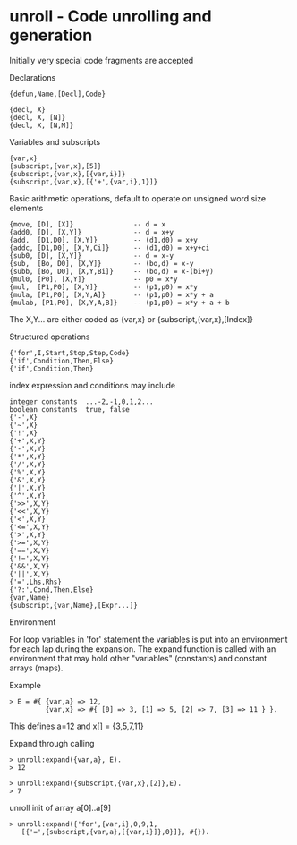 # unroll - Code unrolling and generation

Initially very special code fragments are accepted

Declarations

    {defun,Name,[Decl],Code}

    {decl, X}
    {decl, X, [N]}
    {decl, X, [N,M]}

Variables and subscripts

    {var,x}
    {subscript,{var,x},[5]}
    {subscript,{var,x},[{var,i}]}
    {subscript,{var,x},[{'+',{var,i},1}]}
    
Basic arithmetic operations, default to operate on unsigned word size elements

    {move, [D], [X]}               -- d = x
    {add0, [D], [X,Y]}             -- d = x+y
    {add,  [D1,D0], [X,Y]}         -- (d1,d0) = x+y
    {addc, [D1,D0], [X,Y,Ci]}      -- (d1,d0) = x+y+ci
    {sub0, [D], [X,Y]}             -- d = x-y
    {sub,  [Bo, D0], [X,Y]}        -- (bo,d) = x-y
    {subb, [Bo, D0], [X,Y,Bi]}     -- (bo,d) = x-(bi+y)
    {mul0, [P0], [X,Y]}            -- p0 = x*y
    {mul,  [P1,P0], [X,Y]}         -- (p1,p0) = x*y
    {mula, [P1,P0], [X,Y,A]}       -- (p1,p0) = x*y + a
    {mulab, [P1,P0], [X,Y,A,B]}    -- (p1,p0) = x*y + a + b

The X,Y... are either coded as {var,x} or {subscript,{var,x},[Index]} 

Structured operations

    {'for',I,Start,Stop,Step,Code}
    {'if',Condition,Then,Else}
    {'if',Condition,Then}

index expression and conditions may include

    integer constants  ...-2,-1,0,1,2...
    boolean constants  true, false
    {'-',X}
    {'~',X}
    {'!',X}
    {'+',X,Y}
    {'-',X,Y}
    {'*',X,Y}
    {'/',X,Y}
    {'%',X,Y}
    {'&',X,Y}
    {'|',X,Y}
    {'^',X,Y}
    {'>>',X,Y}
    {'<<',X,Y}
    {'<',X,Y}
    {'<=',X,Y}
    {'>',X,Y}
    {'>=',X,Y}
    {'==',X,Y}
    {'!=',X,Y}
    {'&&',X,Y}
    {'||',X,Y}
    {'=',Lhs,Rhs}
    {'?:',Cond,Then,Else}
    {var,Name}
    {subscript,{var,Name},[Expr...]}

Environment

For loop variables in 'for' statement the variables
is put into an environment for each lap during the
expansion. The expand function is called with an environment
that may hold other "variables" (constants) and constant
arrays (maps).

Example

    > E = #{ {var,a} => 12,
             {var,x} => #{ [0] => 3, [1] => 5, [2] => 7, [3] => 11 } }.

This defines a=12 and x[] = {3,5,7,11}

Expand through calling

    > unroll:expand({var,a}, E).
    > 12

    > unroll:expand({subscript,{var,x},[2]},E).
    > 7

unroll init of array a[0]..a[9]

    > unroll:expand({'for',{var,i},0,9,1,
       [{'=',{subscript,{var,a},[{var,i}]},0}]}, #{}).

